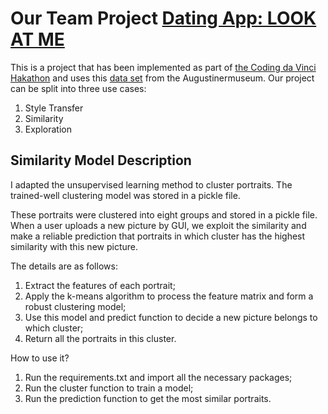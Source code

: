 # Our Team Project [Dating App: LOOK AT ME](https://github.com/yayapa/SDAPraktikum/tree/main/E2)

This is a project that has been implemented as part of [the Coding da Vinci Hakathon](https://codingdavinci.de/) and uses this [data set](https://codingdavinci.de/daten/look-me-100-gesichter-100-geschichten) from the Augustinermuseum. Our project can be split into three use cases:

  1. Style Transfer
  2. Similarity
  3. Exploration



## Similarity Model Description

I adapted the unsupervised learning method to cluster portraits. The trained-well clustering model was stored in a pickle file. 

These portraits were clustered into eight groups and stored in a pickle file. When a user uploads a new picture by GUI, we exploit the similarity and make a reliable prediction that portraits in which cluster has the highest similarity with this new picture.

The details are as follows:

1. Extract the features of each portrait;
2. Apply the k-means algorithm to process the feature matrix and form a robust clustering model;
3. Use this model and predict function to decide a new picture belongs to which cluster;
4. Return all the portraits in this cluster.

How to use it?

1. Run the requirements.txt and import all the necessary packages;
2. Run the cluster function to train a model;
3. Run the prediction function to get the most similar portraits.
